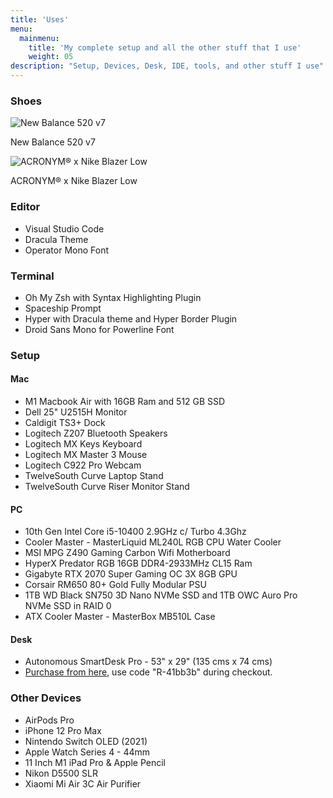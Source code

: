 ```yaml
---
title: 'Uses'
menu:
  mainmenu:
    title: 'My complete setup and all the other stuff that I use'
    weight: 05
description: "Setup, Devices, Desk, IDE, tools, and other stuff I use"
---
```


### Shoes


![New Balance 520 v7](/new-balance-520-v2.png)

New Balance 520 v7

![ACRONYM® x Nike Blazer Low](/acronym.png)

ACRONYM® x Nike Blazer Low

### Editor

- Visual Studio Code
- Dracula Theme
- Operator Mono Font

### Terminal

- Oh My Zsh with Syntax Highlighting Plugin
- Spaceship Prompt
- Hyper with Dracula theme and Hyper Border Plugin
- Droid Sans Mono for Powerline Font
### Setup

#### Mac

- M1 Macbook Air with 16GB Ram and 512 GB SSD
- Dell 25" U2515H Monitor
- Caldigit TS3+ Dock
- Logitech Z207 Bluetooth Speakers
- Logitech MX Keys Keyboard
- Logitech MX Master 3 Mouse
- Logitech C922 Pro Webcam
- TwelveSouth Curve Laptop Stand
- TwelveSouth Curve Riser Monitor Stand

#### PC

- 10th Gen Intel Core i5-10400 2.9GHz c/ Turbo 4.3Ghz
- Cooler Master - MasterLiquid ML240L RGB CPU Water Cooler
- MSI MPG Z490 Gaming Carbon Wifi Motherboard
- HyperX Predator RGB 16GB DDR4-2933MHz CL15 Ram
- Gigabyte RTX 2070 Super Gaming OC 3X 8GB GPU
- Corsair RM650 80+ Gold Fully Modular PSU
- 1TB WD Black SN750 3D Nano NVMe SSD and 1TB OWC Auro Pro NVMe SSD in RAID 0
- ATX Cooler Master - MasterBox MB510L Case

#### Desk

- Autonomous SmartDesk Pro - 53" x 29" (135 cms x 74 cms)
- [Purchase from here](https://rb.gy/ppokil), use code "R-41bb3b" during checkout.
### Other Devices

- AirPods Pro
- iPhone 12 Pro Max
- Nintendo Switch OLED (2021)
- Apple Watch Series 4 - 44mm
- 11 Inch M1 iPad Pro & Apple Pencil
- Nikon D5500 SLR
- Xiaomi Mi Air 3C Air Purifier